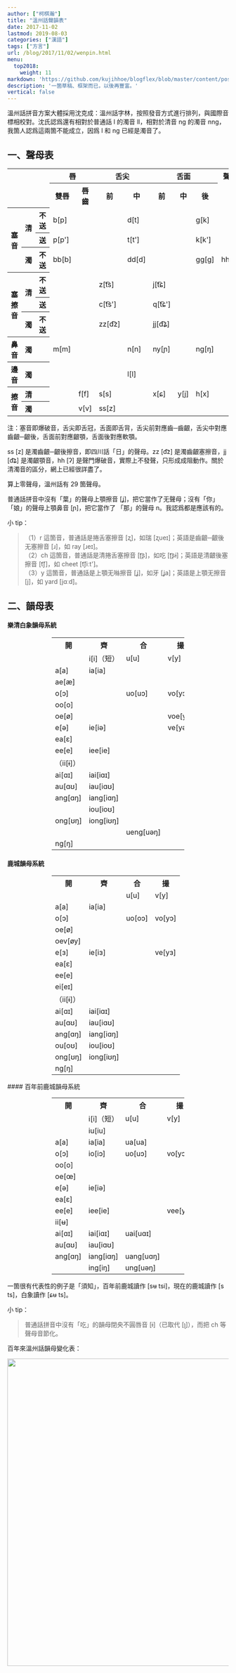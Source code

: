 ```yaml
---
author: ["柯棋瀚"]
title: "溫州話聲韻表"
date: 2017-11-02
lastmod: 2019-08-03
categories: ["漢語"]
tags: ["方言"]
url: /blog/2017/11/02/wenpin.html
menu:
  top2018:
    weight: 11
markdown: 'https://github.com/kujihhoe/blogflex/blob/master/content/post/2017-11-02-wenpin.md'
description: '一箇草稿、框架而已，以後再豐富。'
vertical: false
---
```


溫州話拼音方案大體採用沈克成：<v>溫州話字林</v>，按照發音方式進行排列，與國際音標相校對。沈氏認爲還有相對於普通話 l 的濁音 ll，相對於清音 ng 的濁音 nng，我箇人認爲這兩箇不能成立，因爲 l 和 ng 已經是濁音了。

## 一、聲母表

<table>
<tr>
<th colspan="3" rowspan="2"></th><th colspan="2">唇</th><th colspan="2">舌尖</th><th colspan="3">舌面</th><th>聲門</th>
</tr>
<tr>
<th>雙唇</th><th>唇齒</th><th>前</th><th>中</th><th>前</th><th>中</th><th>後</th>
</tr>
<tr>
<th rowspan="3">塞音</th><th rowspan="2">清</th><th>不送</th><td>b[p]</td><td></td><td></td><td>d[t]</td><td></td><td></td><td>g[k]</td><td rowspan="2"></td>
</tr>
<tr>
<th>送</th><td>p[p']</td><td></td><td></td><td>t[t']</td><td></td><td></td><td>k[k']</td>
</tr>
<tr>
<th>濁</th><th>不送</th><td>bb[b]</td><td></td><td></td><td>dd[d]</td><td></td><td></td><td>gg[g]</td><td>hh[ʔ]</td>
</tr>
<tr>
<th rowspan="3">塞擦音</th><th rowspan="2">清</th><th>不送</th><td></td><td></td><td>z[t͡s]</td><td></td><td>j[t͡ɕ]</td><td></td><td></td><td rowspan="7"></td>
</tr>
<tr>
<th>送</th><td></td><td></td><td>c[t͡s']</td><td></td><td>q[t͡ɕ']</td>
</tr>
<tr>
<th>濁</th><th>不送</th><td></td><td></td><td>zz[d͡z]</td><td></td><td>jj[d͡ʑ]</td>
</tr>
<tr>
<th>鼻音</th><th>濁</th><th></th><td>m[m]</td><td></td><td></td><td>n[n]</td><td>ny[ɲ]</td><td></td><td>ng[ŋ]</td>
</tr>
<tr>
<th>邊音</th><th>濁</th><th></th><td></td><td></td><td></td><td>l[l]</td>
</tr>
<tr>
<th rowspan="2">擦音</th><th>清</th><th></th><td></td><td>f[f]</td><td>s[s]</td><td></td><td>x[ɕ]</td><td>y[j]</td><td>h[x]</td>
</tr>
<tr>
<th>濁</th><th></th><td></td><td>v[v]</td><td>ss[z]</td>
</tr>
</table>

注：塞音即爆破音，舌尖即舌冠，舌面即舌背，舌尖前對應齒─齒齦，舌尖中對應齒齦─齦後，舌面前對應齦顎，舌面後對應軟顎。

ss [z] 是濁齒齦─齦後擦音，即四川話「日」的聲母。zz [d͡z] 是濁齒齦塞擦音，jj [d͡ʑ] 是濁齦顎音，hh [ʔ] 是聲門爆破音，實際上不發聲，只形成成阻動作。關於清濁音的區分，網上已經很詳盡了。

算上零聲母，溫州話有 29 箇聲母。

普通話拼音中沒有「葉」的聲母上顎擦音 [ʝ]，把它當作了无聲母；沒有「你」「娘」的聲母上顎鼻音 [ɲ]，把它當作了 「那」的聲母 n。我認爲都是應該有的。  

小 tip：
>（1）r 這箇音，普通話是捲舌塞擦音 [ʐ]，如瑞 [ʐueɪ]；英語是齒齦─齦後无塞擦音 [ɹ]，如 ray [ɹeɪ]。    
>（2）ch 這箇音，普通話是清捲舌塞擦音 [ʈ͡ʂ]，如吃 [ʈ͡ʂɨ]；英語是清齦後塞擦音 [t͡ʃ]，如 cheet [t͡ʃiːt']。   
>（3）y 這箇音，普通話是上顎无噝擦音 [ʝ]，如牙 [ʝa]；英語是上顎无擦音 [j]，如 yard [jɑːd]。

## 二、韻母表

#### 樂清白象韻母系統

<center><table style="width:60%">
<tr>
<th>開</th><th>齊</th><th>合</th><th>撮</th>
</tr>
<tr>
<td></td><td>i[i]（短）</td><td>u[u]</td><td>v[y]</td>
</tr>
<tr>
<td>a[a]</td><td>ia[ia]</td><td></td><td></td>
</tr>
<tr>
<td>ae[æ]</td><td></td><td></td><td></td>
</tr>
<tr>
<td>o[ɔ]</td><td></td><td>uo[uɔ]</td><td>vo[yɔ]</td>
</tr>
<tr>
<td>oo[o]</td><td></td><td></td><td></td>
</tr>
<tr>
<td>oe[ø]</td><td></td><td></td><td>voe[yø]</td>
</tr>
<tr>
<td>e[ə]</td><td>ie[iə]</td><td></td><td>ve[yə]</td>
</tr>
<tr>
<td>ea[ɛ]</td><td></td><td></td><td></td>
</tr>
<tr>
<td>ee[e]</td><td>iee[ie]</td><td></td><td></td>
</tr>
<tr>
<td>（ii[ɨ]）</td><td></td><td></td><td></td>
</tr>
<tr>
<td>ai[ɑɪ]</td><td>iai[iɑɪ]</td><td></td><td></td>
</tr>
<tr>
<td>au[ɑʊ]</td><td>iau[iɑʊ]</td><td></td><td></td>
</tr>
<tr>
<td>ang[ɑŋ]</td><td>iang[iɑŋ]</td><td></td><td></td>
</tr>
<tr>
<td></td><td>iou[ioʊ]</td><td></td><td></td>
</tr>
<tr>
<td>ong[ʊŋ]</td><td>iong[iʊŋ]</td><td></td><td></td>
</tr>
<tr>
<td></td><td></td><td>ueng[uəŋ]</td><td></td>
</tr>
<tr>
<td>ng[ŋ]</td><td></td><td></td><td></td>
</tr>
</table></center>

#### 鹿城韻母系統

<center><table style="width:60%">
<tr>
<th>開</th><th>齊</th><th>合</th><th>撮</th>
</tr>
<tr>
<td></td><td></td><td>u[u]</td><td>v[y]</td>
</tr>
<tr>
<td>a[a]</td><td>ia[ia]</td><td></td><td></td>
</tr>
<tr>
<td>o[ɔ]</td><td></td><td>uo[oɔ]</td><td>vo[yɔ]</td>
</tr>
<tr>
<td>oe[ø]</td><td></td><td></td><td></td>
</tr>
<tr>
<td>oev[øy]</td><td></td><td></td><td></td>
</tr>
<tr>
<td>e[ɜ]</td><td>ie[iɜ]</td><td></td><td>ve[yɜ]</td>
</tr>
<tr>
<td>ea[ɛ]</td><td></td><td></td><td></td>
</tr>
<tr>
<td>ee[e]</td><td></td><td></td><td></td>
</tr>
<tr>
<td>ei[eɪ]</td><td></td><td></td><td></td>
</tr>
<tr>
<td>（ii[ɨ]）</td><td></td><td></td><td></td>
</tr>
<tr>
<td>ai[ɑɪ]</td><td>iai[iɑɪ]</td><td></td><td></td>
</tr>
<tr>
<td>au[ɑʊ]</td><td>iau[iɑʊ]</td><td></td><td></td>
</tr>
<tr>
<td>ang[ɑŋ]</td><td>iang[iɑŋ]</td><td></td><td></td>
</tr>
<tr>
<td>ou[oʊ]</td><td>iou[ioʊ]</td><td></td><td></td>
</tr>
<tr>
<td>ong[ʊŋ]</td><td>iong[iʊŋ]</td><td></td><td></td>
</tr>
<tr>
<td>ng[ŋ]</td><td></td><td></td><td></td>
</tr>
</table></center>
#### 百年前鹿城韻母系統

<center><table style="width:60%">
<tr>
<th>開</th><th>齊</th><th>合</th><th>撮</th>
</tr>
<tr>
<td></td><td>i[i]（短）</td><td>u[u]</td><td>v[y]</td>
</tr>
<tr>
<td></td><td>iu[iu]</td><td></td><td></td>
</tr>
<tr>
<td>a[a]</td><td>ia[ia]</td><td>ua[ua]</td><td></td>
</tr>
<tr>
<td>o[ɔ]</td><td>io[iɔ]</td><td>uo[uɔ]</td><td>vo[yɔ]</td>
</tr>
<tr>
<td>oo[o]</td><td></td><td></td><td></td>
</tr>
<tr>
<td>oe[œ]</td><td></td><td></td><td></td>
</tr>
<tr>
<td>e[ə]</td><td>ie[iə]</td><td></td><td></td>
</tr>
<tr>
<td>ea[ɛ]</td><td></td><td></td><td></td>
</tr>
<tr>
<td>ee[e]</td><td>iee[ie]</td><td></td><td>vee[ye]</td>
</tr>
<tr>
<td>ii[ʉ]</td><td></td><td></td><td></td>
</tr>
<tr>
<td>ai[ɑɪ]</td><td>iai[iɑɪ]</td><td>uai[uɑɪ]</td><td></td>
</tr>
<tr>
<td>au[ɑʊ]</td><td>iau[iɑʊ]</td><td></td><td></td>
</tr>
<tr>
<td>ang[ɑŋ]</td><td>iang[iɑŋ]</td><td>uang[uɑŋ]</td><td></td>
</tr>
<tr>
<td></td><td>ing[iŋ]</td><td>ung[uəŋ]</td><td></td>
</tr>
</table></center>

一箇很有代表性的例子是「須知」，百年前鹿城讀作 [sʉ tsi]，現在的鹿城讀作 [s ts]，白象讀作 [ɕʉ  ts]。

小 tip：
>普通話拼音中沒有「吃」的韻母閉央不圓唇音 [ɨ]（已取代 [ʅ]），而把 ch 等聲母音節化。

百年來溫州話韻母變化表：

<img src="https://pic.superbed.cn/item/5d453620451253d17832ef01.png" width="700">

